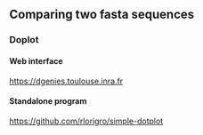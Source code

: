 ## Comparing two fasta sequences

### Doplot

#### Web interface 
 https://dgenies.toulouse.inra.fr

#### Standalone program 
https://github.com/rlorigro/simple-dotplot
 

